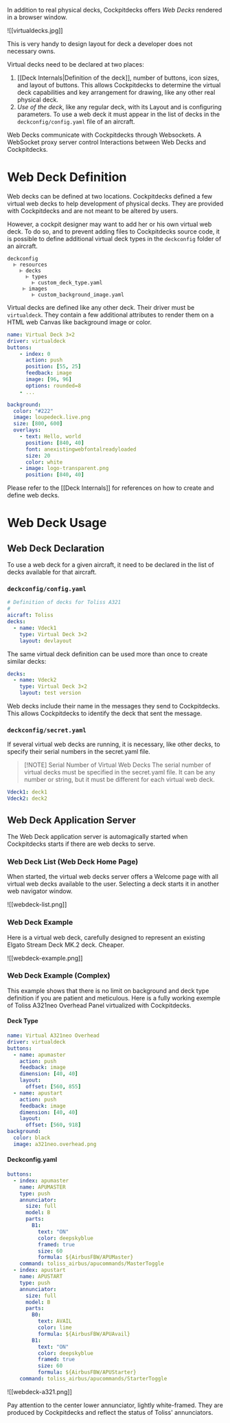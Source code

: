 In addition to real physical decks, Cockpitdecks offers *Web Decks* rendered in a browser window.

![[virtualdecks.jpg]]

This is very handy to design layout for deck a developer does not necessary owns.

Virtual decks need to be declared at two places:

1. [[Deck Internals|Definition of the deck]], number of buttons, icon sizes, and layout of buttons. This allows Cockpitdecks to determine the virtual deck capabilities and key arrangement for drawing, like any other real physical deck.
2. *Use of the deck*, like any regular deck, with its Layout and is configuring parameters. To use a web deck it must appear in the list of decks in the `deckconfig/config.yaml` file of an aircraft.

Web Decks communicate with Cockpitdecks through Websockets. A WebSocket proxy server control Interactions between Web Decks and Cockpitdecks.

# Web Deck Definition

Web decks can be defined at two locations. Cockpitdecks defined a few virtual web decks to help development of physical decks. They are provided with Cockpitdecks and are not meant to be altered by users.

However, a cockpit designer may want to add her or his own virtual web deck. To do so, and to prevent adding files to Cockpitdecks source code, it is possible to define additional virtual deck types in the `deckconfig` folder of an aircraft.

```
deckconfig
  ⊢ resources
    ⊢ decks
	  ⊢ types
	    ⊢ custom_deck_type.yaml
	 ⊢ images
	    ⊢ custom_background_image.yaml
```

Virtual decks are defined like any other deck. Their driver must be `virtualdeck`. They contain a few additional attributes to render them on a HTML web Canvas like background image or color.

```yaml hl_lines="2"
name: Virtual Deck 3×2
driver: virtualdeck
buttons:
    - index: 0
      action: push
      position: [55, 25]
      feedback: image
      image: [96, 96]
      options: rounded=8
    - ...

background:
  color: "#222"
  image: loupedeck.live.png
  size: [800, 600]
  overlays:
    - text: Hello, world
      position: [840, 40]
      font: anexistingwebfontalreadyloaded
      size: 20
      color: white
    - image: logo-transparent.png
      position: [840, 40]
```

Please refer to the [[Deck Internals]] for references on how to create and define web decks.

# Web Deck Usage

## Web Deck Declaration

To use a web deck for a given aircraft, it need to be declared in the list of decks available for that aircraft.

###  `deckconfig/config.yaml`

```yaml
# Definition of decks for Toliss A321
#
aicraft: Toliss 
decks:
  - name: Vdeck1
    type: Virtual Deck 3×2
    layout: devlayout
```

The same virtual deck definition can be used more than once to create similar decks:

```yaml 
decks:
  - name: Vdeck2
    type: Virtual Deck 3×2
    layout: test version
```

Web decks include their name in the messages they send to Cockpitdecks. This allows Cockpitdecks to identify the deck that sent the message.

### `deckconfig/secret.yaml`

If several virtual web decks are running, it is necessary, like other decks, to specify their serial numbers in the secret.yaml file.

> [!NOTE] Serial Number of Virtual Web Decks
> The serial number of virtual decks must be specified in the secret.yaml file. It can be any number or string, but it must be different for each virtual web deck.

```yaml 
Vdeck1: deck1
Vdeck2: deck2
```

## Web Deck Application Server

The Web Deck application server is automagically started when Cockpitdecks starts if there are web decks to serve.

### Web Deck List (Web Deck Home Page)

When started, the virtual web decks server offers a Welcome page with all virtual web decks available to the user. Selecting a deck starts it in another web navigator window.

![[webdeck-list.png]]

### Web Deck Example

Here is a virtual web deck, carefully designed to represent an existing Elgato Stream Deck MK.2 deck. Cheaper.

![[webdeck-example.png]]

### Web Deck Example (Complex)

This example shows that there is no limit on background and deck type definition if you are patient and meticulous. Here is a fully working exemple of Toliss A321neo Overhead Panel virtualized with Cockpitdecks.

#### Deck Type

```yaml hl_lines="4 10"
name: Virtual A321neo Overhead
driver: virtualdeck
buttons:
  - name: apumaster
    action: push
    feedback: image
    dimension: [40, 40]
    layout:
      offset: [560, 855]
  - name: apustart
    action: push
    feedback: image
    dimension: [40, 40]
    layout:
      offset: [560, 918]
background:
  color: black
  image: a321neo.overhead.png
```

#### Deckconfig.yaml

```yaml hl_lines="2 16"
buttons:
  - index: apumaster
    name: APUMASTER
    type: push
    annunciator:
      size: full
      model: B
      parts:
        B1:
          text: "ON"
          color: deepskyblue
          framed: true
          size: 60
          formula: ${AirbusFBW/APUMaster}
    command: toliss_airbus/apucommands/MasterToggle
  - index: apustart
    name: APUSTART
    type: push
    annunciator:
      size: full
      model: B
      parts:
        B0:
          text: AVAIL
          color: lime
          formula: ${AirbusFBW/APUAvail}
        B1:
          text: "ON"
          color: deepskyblue
          framed: true
          size: 60
          formula: ${AirbusFBW/APUStarter}
    command: toliss_airbus/apucommands/StarterToggle
```

![[webdeck-a321.png]]

Pay attention to the center lower annunciator, lightly white-framed. They are produced by Cockpitdecks and reflect the status of Toliss' annunciators.
